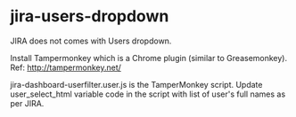# jira-users-dropdown
JIRA does not comes with Users dropdown. 

Install Tampermonkey which is a Chrome plugin (similar to Greasemonkey).
Ref: http://tampermonkey.net/

jira-dashboard-userfilter.user.js is the TamperMonkey script.
Update user_select_html variable code in the script with list of user's full names as per JIRA.